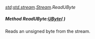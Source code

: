 _[std](../../modules/std/std-module.md):[std.stream](../../modules/std/std-stream.md).[Stream](../../modules/std/std-stream-stream.md).ReadUByte_
##### Method ReadUByte:[UByte](../../modules/wonkey/wonkey-types-ubyte.md)(  )
Reads an unsigned byte from the stream.
